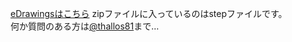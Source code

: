 [eDrawingsはこちら](https://keioroboticsassociation.github.io/catch2022_olympus/olympus.html)
zipファイルに入っているのはstepファイルです。  
何か質問のある方は[@thallos81](https://twitter.com/thallos81)まで…
